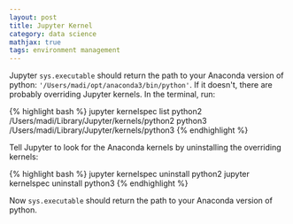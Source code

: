 ```yaml
---
layout: post
title: Jupyter Kernel
category: data science
mathjax: true
tags: environment management
---
```


Jupyter `sys.executable` should return the path to your Anaconda version of python: `'/Users/madi/opt/anaconda3/bin/python'`. If it doesn't, there are probably overriding Jupyter kernels. In the terminal, run:

{% highlight bash %}
jupyter kernelspec list
python2             	/Users/madi/Library/Jupyter/kernels/python2
python3             	/Users/madi/Library/Jupyter/kernels/python3
{% endhighlight %}

Tell Jupyter to look for the Anaconda kernels by uninstalling the overriding kernels:

{% highlight bash %}
jupyter kernelspec uninstall python2
jupyter kernelspec uninstall python3
{% endhighlight %}

Now `sys.executable` should return the path to your Anaconda version of python.
